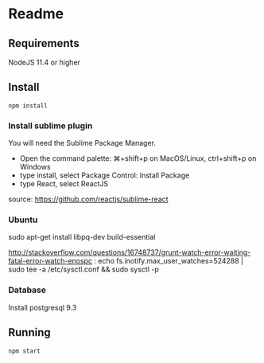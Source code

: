 # Readme

## Requirements
NodeJS 11.4 or higher

## Install
`npm install`

### Install sublime plugin

You will need the Sublime Package Manager.

- Open the command palette: ⌘+shift+p on MacOS/Linux, ctrl+shift+p on Windows
- type install, select Package Control: Install Package
- type React, select ReactJS

source:
https://github.com/reactjs/sublime-react

### Ubuntu
sudo apt-get install libpq-dev build-essential

http://stackoverflow.com/questions/16748737/grunt-watch-error-waiting-fatal-error-watch-enospc :
echo fs.inotify.max_user_watches=524288 | sudo tee -a /etc/sysctl.conf && sudo sysctl -p

### Database

Install postgresql 9.3

## Running
`npm start`
